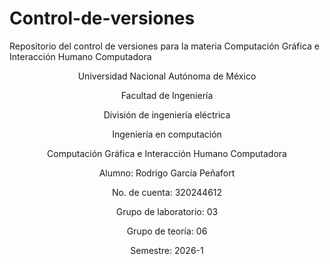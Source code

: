 # Control-de-versiones
Repositorio del control de versiones para la materia Computación Gráfica e Interacción Humano Computadora
<div align="center">
<p> Universidad Nacional Autónoma de México </p>
<p> Facultad de Ingeniería </p>
<p> División de ingeniería eléctrica </p>
<p> Ingeniería en computación </p>
<p> Computación Gráfica e Interacción Humano Computadora </p>

<p>Alumno: Rodrigo García Peñafort </p>
<p>No. de cuenta: 320244612 </p>
<p>Grupo de laboratorio: 03 </p>
<p>Grupo de teoría: 06 </p>
<p>Semestre: 2026-1 </p>
</div>
